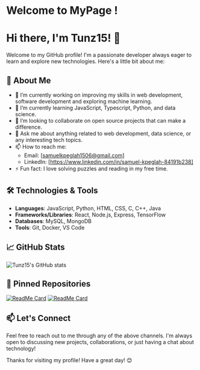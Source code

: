 # Welcome to MyPage  !

# Hi there, I'm Tunz15! 👋

Welcome to my GitHub profile! I'm a passionate developer always eager to learn and explore new technologies. Here's a little bit about me:

## 🌟 About Me

- 🔭 I’m currently working on improving my skills in web development, software development and exploring machine learning.
- 🌱 I’m currently learning JavaScript, Typescript, Python, and data science.
- 👯 I’m looking to collaborate on open source projects that can make a difference.
- 💬 Ask me about anything related to web development, data science, or any interesting tech topics.
- 📫 How to reach me: 
  - Email: [samuelkpeglah1506@gmail.com]
  - LinkedIn: [https://www.linkedin.com/in/samuel-kpeglah-84191b238]
- ⚡ Fun fact: I love solving puzzles and reading in my free time.

## 🛠️ Technologies & Tools

- **Languages**: JavaScript, Python, HTML, CSS, C, C++, Java
- **Frameworks/Libraries**: React, Node.js, Express, TensorFlow
- **Databases**: MySQL, MongoDB
- **Tools**: Git, Docker, VS Code

## 📈 GitHub Stats

![Tunz15's GitHub stats](https://github-readme-stats.vercel.app/api?username=Tunz15&show_icons=true&theme=radical)

## 📌 Pinned Repositories

[![ReadMe Card](https://github-readme-stats.vercel.app/api/pin/?username=Tunz15&repo=your-repo-name&theme=radical)](https://github.com/Tunz15/your-repo-name)
[![ReadMe Card](https://github-readme-stats.vercel.app/api/pin/?username=Tunz15&repo=another-repo-name&theme=radical)](https://github.com/Tunz15/another-repo-name)

## 📫 Let's Connect

Feel free to reach out to me through any of the above channels. I'm always open to discussing new projects, collaborations, or just having a chat about technology!

Thanks for visiting my profile! Have a great day! 😊
